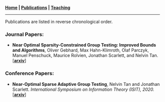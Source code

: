 **[Home](./) \| [Publications](./publications.html) \| [Teaching](./teaching.html)**

---

Publications are listed in reverse chronological order. 

### Journal Papers:

- **Near Optimal Sparsity-Constrained Group Testing: Improved Bounds and Algorithms**, Oliver Gebhard, Max Hahn-Klimroth, Olaf Parczyk, Manuel Penschuck, Maurice Rolvien, Jonathan Scarlett, and Nelvin Tan. \[[**arxiv**](https://arxiv.org/abs/2004.11860)\]

### Conference Papers:

- **Near-Optimal Sparse Adaptive Group Testing**, Nelvin Tan and Jonathan Scarlett. _International Symposium on Information Theory (ISIT), 2020._ \[[**arxiv**](https://arxiv.org/abs/2004.03119v1)\]
